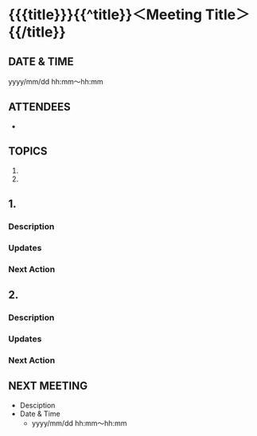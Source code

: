 # {{{title}}}{{^title}}＜Meeting Title＞{{/title}}

## DATE & TIME
yyyy/mm/dd hh:mm〜hh:mm


## ATTENDEES
- 

## TOPICS
1. 
2. 


## 1. 
### Description


### Updates


### Next Action


## 2. 
### Description


### Updates


### Next Action


## NEXT MEETING
- Desciption
- Date & Time
    - yyyy/mm/dd hh:mm〜hh:mm
